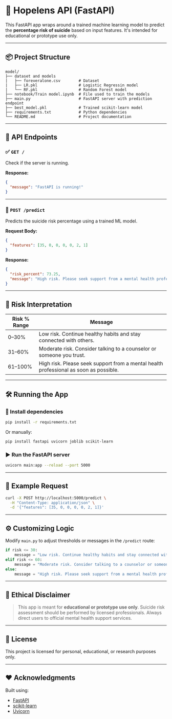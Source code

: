 # 🧠 Hopelens API (FastAPI)

This FastAPI app wraps around a trained machine learning model to predict the **percentage risk of suicide** based on input features. It's intended for educational or prototype use only.

---

## 📦 Project Structure

```
model/
├── dataset and models
|   ├── foreveralone.csv        # Dataset
|   ├── LR.pkl                  # Logistic Regressin model
|   └── RF.pkl                  # Random Forest model
├── notebook/Train model.ipynb  # File used to train the models
├── main.py                     # FastAPI server with prediction endpoint
├── best_model.pkl              # Trained scikit-learn model
├── requirements.txt            # Python dependencies
└── README.md                   # Project documentation
```

---

## 🚀 API Endpoints

### ✅ `GET /`

Check if the server is running.

**Response:**
```json
{
  "message": "FastAPI is running!"
}
```

---

### 🔮 `POST /predict`

Predicts the suicide risk percentage using a trained ML model.

**Request Body:**
```json
{
  "features": [35, 0, 0, 0, 0, 2, 1]
}
```

**Response:**
```json
{
  "risk_percent": 73.25,
  "message": "High risk. Please seek support from a mental health professional as soon as possible."
}
```

---

## 🌟 Risk Interpretation

| Risk % Range | Message                          |
|--------------|----------------------------------|
| 0–30%        | Low risk. Continue healthy habits and stay connected with others.        |
| 31–60%       | Moderate risk. Consider talking to a counselor or someone you trust. |
| 61–100%       | High risk. Please seek support from a mental health professional as soon as possible.    |


---

## 🛠️ Running the App

### 📅 Install dependencies

```bash
pip install -r requirements.txt
```

Or manually:

```bash
pip install fastapi uvicorn joblib scikit-learn
```

### ▶️ Run the FastAPI server

```bash
uvicorn main:app --reload --port 5000
```

---

## 🥚 Example Request

```bash
curl -X POST http://localhost:5000/predict \
  -H "Content-Type: application/json" \
  -d '{"features": [35, 0, 0, 0, 0, 2, 1]}'
```

---

## ⚙️ Customizing Logic

Modify `main.py` to adjust thresholds or messages in the `/predict` route:

```python
if risk <= 30:
    message = "Low risk. Continue healthy habits and stay connected with others."
elif risk <= 60:
    message = "Moderate risk. Consider talking to a counselor or someone you trust."
else:
    message = "High risk. Please seek support from a mental health professional as soon as possible."

```

---

## 📢 Ethical Disclaimer

> This app is meant for **educational or prototype use only**. Suicide risk assessment should be performed by licensed professionals. Always direct users to official mental health support services.

---

## 📌 License

This project is licensed for personal, educational, or research purposes only.

---

## ❤️ Acknowledgments

Built using:
- [FastAPI](https://fastapi.tiangolo.com/)
- [scikit-learn](https://scikit-learn.org/)
- [Uvicorn](https://www.uvicorn.org/)

